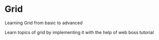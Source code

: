 # Grid

Learning Grid from basic to advanced

Learn topics of grid by implementing it with the help of web boss tutorial
